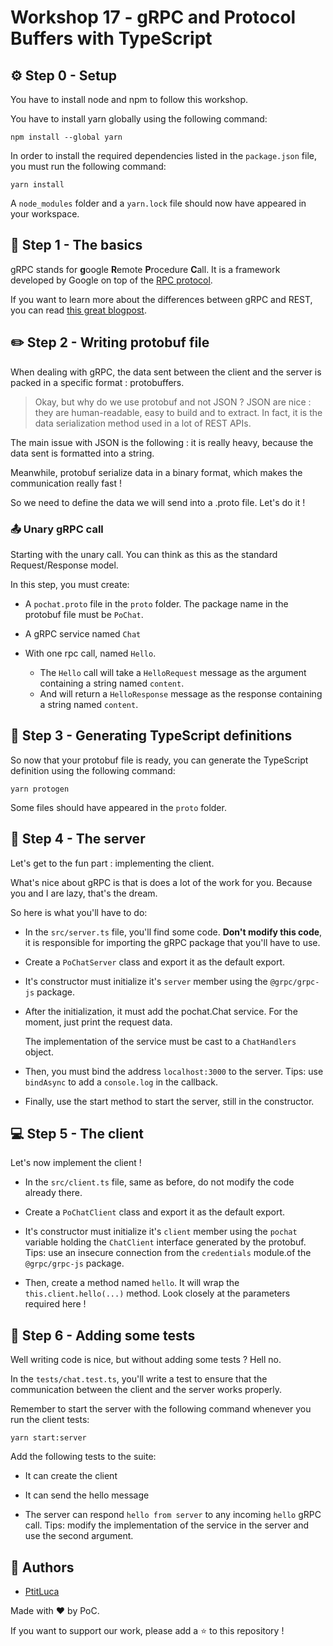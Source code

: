 # Workshop 17 - gRPC and Protocol Buffers with TypeScript

## :gear: Step 0 - Setup

You have to install node and npm to follow this workshop.

You have to install yarn globally using the following command:
```shell
npm install --global yarn
```

In order to install the required dependencies listed in the `package.json` file, you must run the following command:
```shell
yarn install
```

A `node_modules` folder and a `yarn.lock` file should now have appeared in your workspace.

## :closed_book: Step 1 - The basics

gRPC stands for **g**oogle **R**emote **P**rocedure **C**all.
It is a framework developed by Google on top of the [RPC protocol](https://en.wikipedia.org/wiki/Remote_procedure_call).

If you want to learn more about the differences between gRPC and REST, you can read [this great blogpost](https://www.imaginarycloud.com/blog/grpc-vs-rest/#comparison).

## :pencil2: Step 2 - Writing protobuf file

When dealing with gRPC, the data sent between the client and the server is packed in a specific format : protobuffers.

> Okay, but why do we use protobuf and not JSON ? JSON are nice : they are human-readable, easy to build and to extract.
In fact, it is the data serialization method used in a lot of REST APIs.

The main issue with JSON is the following : it is really heavy, because the data sent is formatted into a string.

Meanwhile, protobuf serialize data in a binary format, which makes the communication really fast !

So we need to define the data we will send into a .proto file. Let's do it !

### :outbox_tray: Unary gRPC call

Starting with the unary call. You can think as this as the standard Request/Response model.

In this step, you must create:

- A `pochat.proto` file in the `proto` folder. The package name in the protobuf file must be `PoChat`.

- A gRPC service named `Chat`
  
- With one rpc call, named `Hello`.

    - The `Hello` call will take a `HelloRequest` message as the argument containing a string named `content`.
    - And will return a `HelloResponse` message as the response containing a string named `content`.


## :repeat: Step 3 - Generating TypeScript definitions

So now that your protobuf file is ready, you can generate the TypeScript definition using the following command:
```shell
yarn protogen
```

Some files should have appeared in the `proto` folder.

## :floppy_disk: Step 4 - The server

Let's get to the fun part : implementing the client.

What's nice about gRPC is that is does a lot of the work for you. Because you and I are lazy, that's the dream.

So here is what you'll have to do:

- In the `src/server.ts` file, you'll find some code. **Don't modify this code**, it is responsible for importing the gRPC package that you'll have to use.

- Create a `PoChatServer` class and export it as the default export.
  
- It's constructor must initialize it's `server` member using the `@grpc/grpc-js` package.

- After the initialization, it must add the pochat.Chat service. For the moment, just print the request data.
  
  The implementation of the service must be cast to a `ChatHandlers` object.

- Then, you must bind the address `localhost:3000` to the server. Tips: use `bindAsync` to add a `console.log` in the callback.

- Finally, use the start method to start the server, still in the constructor.

## :computer: Step 5 - The client

Let's now implement the client !

- In the `src/client.ts` file, same as before, do not modify the code already there.

- Create a `PoChatClient` class and export it as the default export.

- It's constructor must initialize it's `client` member using the `pochat` variable holding the `ChatClient` interface generated by the protobuf. Tips: use an insecure connection from the `credentials` module.of the `@grpc/grpc-js` package.

- Then, create a method named `hello`. It will wrap the `this.client.hello(...)` method. Look closely at the parameters required here !

## :microscope: Step 6 - Adding some tests

Well writing code is nice, but without adding some tests ? Hell no.

In the `tests/chat.test.ts`, you'll write a test to ensure that the communication between the client and the server works properly.

Remember to start the server with the following command whenever you run the client tests:
```shell
yarn start:server
```

Add the following tests to the suite:

- It can create the client

- It can send the hello message

- The server can respond `hello from server` to any incoming `hello` gRPC call. Tips: modify the implementation of the service in the server and use the second argument.

## :wave: Authors

- [PtitLuca](https://github.com/PtitLuca)

Made with :heart: by PoC.

If you want to support our work, please add a :star: to this repository !
